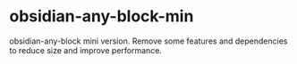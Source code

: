 # obsidian-any-block-min
obsidian-any-block mini version. Remove some features and dependencies to reduce size and improve performance.
